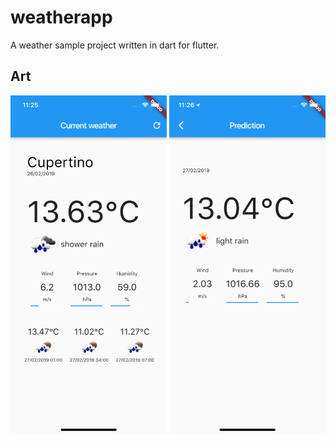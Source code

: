 # weatherapp

A weather sample project written in dart for flutter.

## Art

<img src="art/current.png" width="250" >
<img src="art/forecast.png" width="250" >

